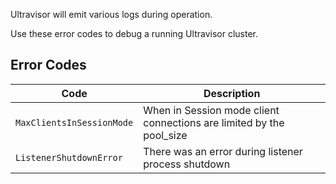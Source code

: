 <!--
SPDX-FileCopyrightText: 2025 Supabase <support@supabase.io>
SPDX-FileCopyrightText: 2025 Łukasz Niemier <~@hauleth.dev>

SPDX-License-Identifier: Apache-2.0
SPDX-License-Identifier: EUPL-1.2
-->

Ultravisor will emit various logs during operation.

Use these error codes to debug a running Ultravisor cluster.

## Error Codes

| Code                      | Description                                                          |
| ------------------------- | -------------------------------------------------------------------- |
| `MaxClientsInSessionMode` | When in Session mode client connections are limited by the pool_size |
| `ListenerShutdownError` | There was an error during listener process shutdown                    |
